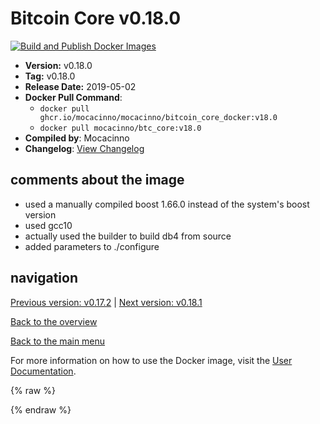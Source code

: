 # Bitcoin Core v0.18.0

[![Build and Publish Docker Images](https://github.com/mocacinno/bitcoin_core_docker/actions/workflows/build-and-publish.yml/badge.svg?branch=v18.0)](https://github.com/mocacinno/bitcoin_core_docker/actions/workflows/build-and-publish.yml)

- **Version:** v0.18.0
- **Tag:** v0.18.0
- **Release Date:** 2019-05-02
- **Docker Pull Command**:
  - `docker pull ghcr.io/mocacinno/mocacinno/bitcoin_core_docker:v18.0`
  - `docker pull mocacinno/btc_core:v18.0`
- **Compiled by**: Mocacinno
- **Changelog**: [View Changelog](https://github.com/bitcoin/bitcoin/blob/v0.18.0/doc/release-notes.md)

## comments about the image

- used a manually compiled boost 1.66.0 instead of the system's boost version
- used gcc10
- actually used the builder to build db4 from source
- added parameters to ./configure

## navigation

[Previous version: v0.17.2](./v17.2.md) | [Next version: v0.18.1](./v18.1.md)

[Back to the overview](./Readme.md)

[Back to the main menu](../Readme.md)

For more information on how to use the Docker image, visit the [User Documentation](../userdocs/Readme.md).

<!-- Google tag (gtag.js) -->
{% raw %}
<script async src="https://www.googletagmanager.com/gtag/js?id=G-BPC6NC6FF9"></script>
<script>
  window.dataLayer = window.dataLayer || [];
  function gtag(){dataLayer.push(arguments);}
  gtag('js', new Date());
  gtag('config', 'G-BPC6NC6FF9');
</script>
{% endraw %}

